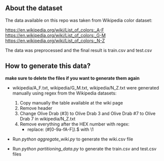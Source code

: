 ## About the dataset

The data available on this repo was taken from Wikipedia color dataset:

https://en.wikipedia.org/wiki/List_of_colors:_A-F  
https://en.wikipedia.org/wiki/List_of_colors:_G-M  
https://en.wikipedia.org/wiki/List_of_colors:_N-Z

The data was preprocessed and the final result is train.csv and test.csv

## How to generate this data?

**make sure to delete the files if you want to generate them again**

* wikipedia/A_F.txt, wikipedia/G_M.txt, wikipedia/N_Z.txt were generated
manually using regex from the Wikipedia datasets:
	1. Copy manually the table available at the wiki page
	2. Remove header
	3. Change Olive Drab (#3) to Olive Drab 3 and Olive Drab #7 to Olive
	   Drab 7 in wikipedia/N_Z.txt
	3. Remove everything after the HEX number with regex:
		* replace: (#[0-9a-fA-F]*).*$ with \1  

* Run *python aggregate_wiki.py* to generate the wiki.csv file  
* Run *python partitioning_data.py* to generate the train.csv and
test.csv files
